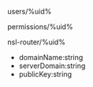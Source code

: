 users/%uid%

permissions/%uid%

nsl-router/%uid%
 - domainName:string
 - serverDomain:string
 - publicKey:string
